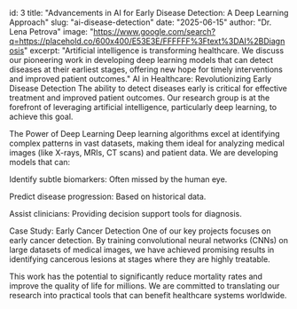 id: 3 title: "Advancements in AI for Early Disease Detection: A Deep Learning Approach" slug: "ai-disease-detection" date: "2025-06-15" author: "Dr. Lena Petrova" image: "https://www.google.com/search?q=https://placehold.co/600x400/E53E3E/FFFFFF%3Ftext%3DAI%2BDiagnosis" excerpt: "Artificial intelligence is transforming healthcare. We discuss our pioneering work in developing deep learning models that can detect diseases at their earliest stages, offering new hope for timely interventions and improved patient outcomes."
AI in Healthcare: Revolutionizing Early Disease Detection
The ability to detect diseases early is critical for effective treatment and improved patient outcomes. Our research group is at the forefront of leveraging artificial intelligence, particularly deep learning, to achieve this goal.

The Power of Deep Learning
Deep learning algorithms excel at identifying complex patterns in vast datasets, making them ideal for analyzing medical images (like X-rays, MRIs, CT scans) and patient data. We are developing models that can:

Identify subtle biomarkers: Often missed by the human eye.

Predict disease progression: Based on historical data.

Assist clinicians: Providing decision support tools for diagnosis.

Case Study: Early Cancer Detection
One of our key projects focuses on early cancer detection. By training convolutional neural networks (CNNs) on large datasets of medical images, we have achieved promising results in identifying cancerous lesions at stages where they are highly treatable.

This work has the potential to significantly reduce mortality rates and improve the quality of life for millions. We are committed to translating our research into practical tools that can benefit healthcare systems worldwide.